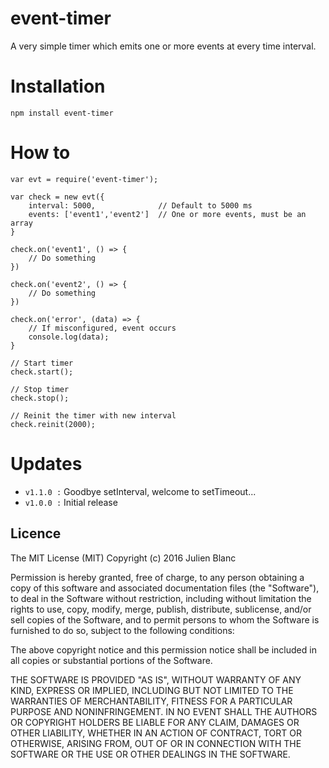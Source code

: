# event-timer
A very simple timer which emits one or more events at every time interval.


# Installation
```
npm install event-timer
```


# How to
```
var evt = require('event-timer');

var check = new evt({
    interval: 5000,              // Default to 5000 ms
    events: ['event1','event2']  // One or more events, must be an array
}

check.on('event1', () => {
    // Do something  
})

check.on('event2', () => {
    // Do something  
})

check.on('error', (data) => {
    // If misconfigured, event occurs
    console.log(data);   
}

// Start timer
check.start();

// Stop timer
check.stop();

// Reinit the timer with new interval
check.reinit(2000);
```


# Updates
- `v1.1.0 :` Goodbye setInterval, welcome to setTimeout...
- `v1.0.0 :` Initial release


## Licence
The MIT License (MIT) 
Copyright (c) 2016 Julien Blanc

Permission is hereby granted, free of charge, to any person obtaining a copy of this software and associated documentation files (the "Software"), to deal in the Software without restriction, including without limitation the rights to use, copy, modify, merge, publish, distribute, sublicense, and/or sell copies of the Software, and to permit persons to whom the Software is furnished to do so, subject to the following conditions:

The above copyright notice and this permission notice shall be included in all copies or substantial portions of the Software.

THE SOFTWARE IS PROVIDED "AS IS", WITHOUT WARRANTY OF ANY KIND, EXPRESS OR IMPLIED, INCLUDING BUT NOT LIMITED TO THE WARRANTIES OF MERCHANTABILITY, FITNESS FOR A PARTICULAR PURPOSE AND NONINFRINGEMENT. IN NO EVENT SHALL THE AUTHORS OR COPYRIGHT HOLDERS BE LIABLE FOR ANY CLAIM, DAMAGES OR OTHER LIABILITY, WHETHER IN AN ACTION OF CONTRACT, TORT OR OTHERWISE, ARISING FROM, OUT OF OR IN CONNECTION WITH THE SOFTWARE OR THE USE OR OTHER DEALINGS IN THE SOFTWARE.
